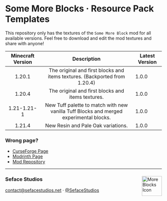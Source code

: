 # Some More Blocks · Resource Pack Templates

This repository only has the textures of the `Some More Block` mod for all available versions. Feel free to download and edit the mod textures and share with anyone!

| Minecraft Version |                                       Description                                      | Latest Version |
|:-----------------:|:--------------------------------------------------------------------------------------:|----------------|
| 1.20.1            | The original and first blocks and items textures. (Backported from 1.20.4)             |      1.0.0     |
| 1.20.4            | The original and first blocks and items textures.                                      |      1.0.0     |
| 1.21-1.21-1       | New Tuff palette to match with new vanilla Tuff Blocks and merged experimental blocks. |      1.0.0     |
| 1.21.4            | New Resin and Pale Oak variations.                                                     |      1.0.0     |

### Wrong page?
  - [CurseForge Page](https://www.curseforge.com/minecraft/mc-mods/some-more-blocks)
  - [Modrinth Page](https://modrinth.com/mod/some-more-blocks)
  - [Mod Repository](https://github.com/Seface-Studios/some-more-blocks)

---
<div>
  <img align="right" height="64" width="64" src="https://raw.githubusercontent.com/Seface-Blocks/some-more-blocks/main/.github/assets/icon_64.gif" title="More Blocks Icon">
  
  <h3>Seface Studios</h3>
  <p><a href="mailto:contact@sefacestudios.net">contact@sefacestudios.net</a> · <a title="X (FKA Twitter)" href="https://x.com/SefaceStudios">@SefaceStudios</a></p>
</div>